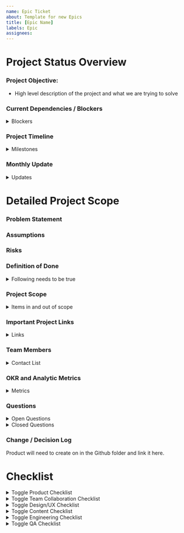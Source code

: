 ```yaml
---
name: Epic Ticket
about: Template for new Epics
title: [Epic Name]
labels: Epic
assignees:
---
```

<!-- Please fill out all of the relevant sections of this template. Please do not delete any areas of this template. The tickets can be updated as the sections are finished and any section that doesn't need to have info should be labeled as NA -->


# Project Status Overview

### Project Objective:

- High level description of the project and what we are trying to solve

 
### Current Dependencies / Blockers
<details>
<summary>Blockers</summary>

|Blocker | Team / Owner | Est to Resolution |
|-------|---------|-------| 
|  |   |
|  |   |
|  |   |


</details>


### Project Timeline
<details>
<summary>Milestones</summary>

|Step | Timing | 
|-------| ---------| 
|Sprint 0 - Discovery |    |
|Step 1 - Strategy |   |
|Step 2 - Design  |   |
|Step 3 - Building / Implementing |   |
| 100% Release |  |
|Step 4 - Post Verification|   |
</details>



### Monthly Update 
<details>
<summary>Updates</summary>

|Month| Project Health | Progress & Key Accomplishments| Issues/Risks/Blockers|
|-------| ---------|--------|---------|
|July '23| 
|Aug '23| .....
|Sep '23|
|Oct '23|
</details>

# Detailed Project Scope 

### Problem Statement

### Assumptions 

### Risks 

### Definition of Done 
<details>
<summary>Following needs to be true</summary>

|Item | Completed | 
|-------| ---------|
| | | 
| | | 

</details>

### Project Scope
<details>
<summary>Items in and out of scope</summary>

|In Scope | Out of Scope| 
|-------| ---------|
| | | 
| | | 

</details>

### Important Project Links 
<details>
<summary>Links</summary>

- [Github](url)
- [Product Brief](url)
- [Product Canvas](url)
- Design 
   - [Discovery](url)
   - [Mockups](url)
   - [Final Design](url)
   - [Figma File](url)
- Research
   - [Document 1](url) 
   - [Document 2 ](url) 
-Analytics
   - [Document 1](url) 
</details>

### Team Members

<details>
<summary>Contact List</summary>

- **OCTO Product Leads:** Rachel Han and Ryan Thurlwell
- **PM:** Rachel Han
- **Ad Hoc PM:** Meko Hong
- **Engineering:** Jayson Perkins and Jon Bindbeutel
- **Design:** Lauren Russell
- **External Team 1 & Role:**
- **External Team 1 & Role:**

</details>

### OKR and Analytic Metrics 
<details>
<summary>Metrics</summary>

|What we are measuring | Why | Event Name 
|-------| ---------| ----- |
| | | |
| | | |

</details>


### Questions 
<details>
<summary>Open Questions</summary>

</details>

<details>
<summary>Closed Questions</summary>

| Question |  Answer |
|--------|----------|
| | |
| | |

</details>

### Change / Decision Log 

Product will need to create on in the Github folder and link it here. 


# Checklist

<details>
  <summary>Toggle Product Checklist</summary>

**Project Kickoff & Requirements Gathering**
   - [ ] Project Kickoff session
   - [ ] Initiative Scope finalized
   - [ ] Link Product Brief - [Sprint 0 ](https://docs.google.com/document/d/1WHDJ1iCt9J-acLx8_DSL4tkRKoVYqJGaRUqXuFf7ceg/edit# )
   - [ ] Link to Implementation Strategy
       - Implementation Plan
       - UAT Plan
       - Release Plan
       - Metrics Identified (what metrics are we capturing, how do they tie into stakeholder OKRs, etc)

**Pre-Production Readiness**
- [ ] Associate Readiness
  - [ ] Update product guide
  - [ ] Coordinate with contact center support teams
- [ ] What’s New Content
- [ ] App Store/In App messaging (if applicable)
- [ ] Coordinate with Release coordinator
- [ ] App store Content changes required? Y/N
- [ ] App store images needed? Y/N
- [ ] QA Signed off
- [ ] UX QA Complete 
- [ ] UAT complete
- [ ] Obtain Go/No Go decision

**Feature Go Live**
- [ ] Ensure Waygate/Feature toggle release ticket submitted w/engineering & QA 
  - **Template: Turn on Waygate/Turn off feature flag**
- [ ] Coordinate with content & release coordinator if what’s new in app is required
</details>

<details>
  <summary>Toggle Team Collaboration Checklist</summary>

- [ ] Design Intent & Feasibility discussions
- [X] Research needed? No
- [ ] UAT Needed? Yes/No
- [ ] Ticket creation 
- [ ] Demo feature (mid check, end of development)
</details>

<details>
  <summary>Toggle Design/UX Checklist</summary>

- [ ] Review problem/opportunity statement
- [ ] Add questions and assumptions to product brief
- [ ] Add research links to product brief
- [ ] Document high-level research/design plans
- [ ] Create lo/hi fi wireframes & user flows if applicable
- [ ] Add links to Epic & applicable GitHub folders
- [ ] Socialize designs
- [ ] Sign off received
- [ ] Complete Design QA
- [ ] Does it require component review?
- [ ] Accessibility review needed?

</details>

<details>
  <summary>Toggle Content Checklist</summary>

- [ ] Review product brief and surface any questions, assumptions & risks
- [ ] Participate in project discovery and kickoff activities/ceremonies
- [ ] Complete comparative analysis/content research activities for net-new content
- [ ] Review current content and determine where app may need to differ and potential improvements to share with web
- [ ] Review past VA research and decisions documentation
- [ ] Support Research & UX Design in research sessions and synthesis
- [ ] Make content recommendations for lo-/hi-fi wireframes in collaboration with UX Design
- [ ] Collaborate with Sitewide Content team for alignment, improvements, and sign-off
- [ ] Participate in FE hand off
- [ ] Complete content QA
- [ ] Write copy for What's New In App
- [ ] Write copy for app stores' What's New sections.
- [ ] Write copy for updated screenshots in app stores 

</details>

<details>
  <summary>Toggle Engineering Checklist</summary>

- [ ] Are UI designs/ specs available/ready? If yes, they should be attached to  attach specs. (We are assuming the design specs have been approved)
- [ ] Are there any deadlines that need to be met?
- [ ] What is the roll out plan? (Do we need a feature toggle? is this going to be available to every user immediately or do we want to roll out to a few users first)
- [ ] Does this project require api integration? if yes, what api endpoint are we integrating with and what is the expected response body?
- [ ] Do we want to capture analytics for this projects (i.e. update GA, add logs to grafana/datadog etc)?If yes, what metrics would we like to capture?
- [ ] Do we need to update our in-app review code to include this new feature?

</details>

<details>
  <summary>Toggle QA Checklist</summary>

- [ ] Create test plan
  -  **Template: QA Test Plan**
- [ ] Identify test data needs
- [ ] Gotten & incorporated test plan review
- [ ] QA Complete
- [ ] Waygate tasks complete
- [ ] Added new feature cases to the RC in TestRail
- [ ] Added feature cases to appropriate section of active cases in TestRail
- [ ] Spun up a (future) UI automation ticket for new feature
</details>



